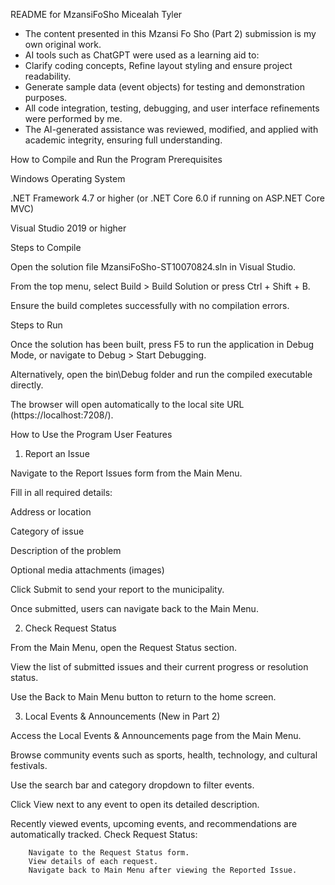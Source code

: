 README for MzansiFoSho
Micealah Tyler
 *  The content presented in this Mzansi Fo Sho (Part 2) submission is my own original work.
 *  AI tools such as ChatGPT were used as a learning aid to:
 *  Clarify coding concepts, Refine layout styling and ensure project readability.
 *  Generate sample data (event objects) for testing and demonstration purposes.
 *  All code integration, testing, debugging, and user interface refinements were performed by me.
 *  The AI-generated assistance was reviewed, modified, and applied with academic integrity, ensuring full understanding.
	
How to Compile and Run the Program
Prerequisites

Windows Operating System

.NET Framework 4.7 or higher (or .NET Core 6.0 if running on ASP.NET Core MVC)

Visual Studio 2019 or higher

Steps to Compile

Open the solution file MzansiFoSho-ST10070824.sln in Visual Studio.

From the top menu, select Build > Build Solution or press Ctrl + Shift + B.

Ensure the build completes successfully with no compilation errors.

Steps to Run

Once the solution has been built, press F5 to run the application in Debug Mode,
or navigate to Debug > Start Debugging.

Alternatively, open the bin\Debug folder and run the compiled executable directly.

The browser will open automatically to the local site URL (https://localhost:7208/).

How to Use the Program
User Features
1. Report an Issue

Navigate to the Report Issues form from the Main Menu.

Fill in all required details:

Address or location

Category of issue

Description of the problem

Optional media attachments (images)

Click Submit to send your report to the municipality.

Once submitted, users can navigate back to the Main Menu.

2. Check Request Status

From the Main Menu, open the Request Status section.

View the list of submitted issues and their current progress or resolution status.

Use the Back to Main Menu button to return to the home screen.

3. Local Events & Announcements (New in Part 2)

Access the Local Events & Announcements page from the Main Menu.

Browse community events such as sports, health, technology, and cultural festivals.

Use the search bar and category dropdown to filter events.

Click View next to any event to open its detailed description.

Recently viewed events, upcoming events, and recommendations are automatically tracked.
		Check Request Status:

		Navigate to the Request Status form.
		View details of each request.
		Navigate back to Main Menu after viewing the Reported Issue. 
